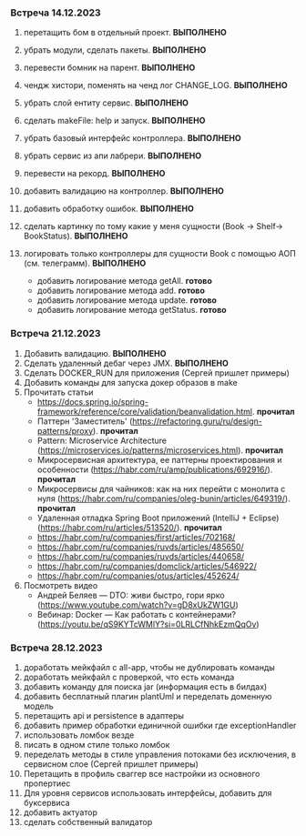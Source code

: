 ### Встреча 14.12.2023
1. перетащить бом в отдельный проект. **ВЫПОЛНЕНО**

2. убрать модули, сделать пакеты. **ВЫПОЛНЕНО**

3. перевести бомник на парент. **ВЫПОЛНЕНО**

4. чендж хистори, поменять на ченд лог CHANGE_LOG. **ВЫПОЛНЕНО**

5. убрать слой ентиту сервис. **ВЫПОЛНЕНО**

6. сделать makeFile: help и запуск. **ВЫПОЛНЕНО**

7. убрать базовый интерфейс контроллера. **ВЫПОЛНЕНО**

8. убрать сервис из апи лабрери. **ВЫПОЛНЕНО**

9. перевести на рекорд. **ВЫПОЛНЕНО**

11. добавить валидацию на контроллер. **ВЫПОЛНЕНО**

12. добавить обработку ошибок. **ВЫПОЛНЕНО**

13. сделать картинку по тому какие у меня сущности (Book -> Shelf-> BookStatus). **ВЫПОЛНЕНО**

14. логировать только контроллеры для сущности Book c помощью АОП (см. телеграмм). **ВЫПОЛНЕНО**
    - добавить логирование метода getAll. **готово**
    - добавить логирование метода add. **готово**
    - добавить логирование метода update. **готово**
    - добавить логирование метода getStatus. **готово**


### Встреча 21.12.2023
1. Добавить валидацию. **ВЫПОЛНЕНО**
2. Сделать удаленный дебаг через JMX. **ВЫПОЛНЕНО**
3. Сделать DOCKER_RUN для приложения (Сергей пришлет примеры)
4. Добавить команды для запуска докер образов в make
5. Прочитать статьи
   - https://docs.spring.io/spring-framework/reference/core/validation/beanvalidation.html. **прочитал**
   - Паттерн 'Заместитель' (https://refactoring.guru/ru/design-patterns/proxy). **прочитал**
   - Pattern: Microservice Architecture (https://microservices.io/patterns/microservices.html). **прочитал**
   - Микросервисная архитектура, ее паттерны проектирования и особенности (https://habr.com/ru/amp/publications/692916/). **прочитал**
   - Микросервисы для чайников: как на них перейти с монолита с нуля (https://habr.com/ru/companies/oleg-bunin/articles/649319/). **прочитал**
   - Удаленная отладка Spring Boot приложений (IntelliJ + Eclipse) (https://habr.com/ru/articles/513520/). **прочитал**
   - https://habr.com/ru/companies/first/articles/702168/
   - https://habr.com/ru/companies/ruvds/articles/485650/
   - https://habr.com/ru/companies/ruvds/articles/440658/
   - https://habr.com/ru/companies/domclick/articles/546922/
   - https://habr.com/ru/companies/otus/articles/452624/
6. Посмотреть видео
   - Андрей Беляев — DTO: живи быстро, гори ярко (https://www.youtube.com/watch?v=gD8xUkZW1GU)
   - Вебинар: Docker — Как работать с контейнерами? (https://youtu.be/qS9KYTcWMlY?si=0LRLCfNhkEzmQqOv)

### Встреча 28.12.2023
1. доработать мейкфайл с all-app, чтобы не дублировать команды
2. доработать мейкфайл с проверкой, что есть команда
3. добавить команду для поиска jar (информация есть в билдах)
4. добавить бесплатный плагин plantUml и переделать доменную модель
5. перетащить api и persistence в адаптеры
6. добавить пример обработки единичной ошибки где exceptionHandler
7. использовать ломбок везде
8. писать в одном стиле только ломбок
9. переделать методы в стиле управления потоками без исключения, в сервисном слое (Сергей пришлет примеры)
10. Перетащить в профиль сваггер все настройки из основного пропертиес
11. Для уровня сервисов использовать интерфейсы, добавить для буксервиса
12. добавить актуатор
13. сделать собственный валидатор

